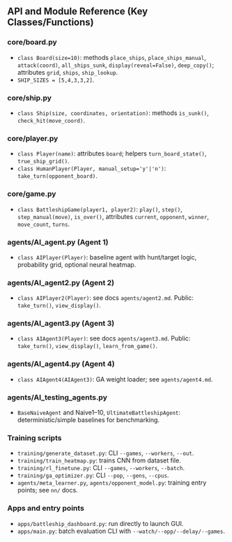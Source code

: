 ## API and Module Reference (Key Classes/Functions)

### core/board.py
- `class Board(size=10)`: methods `place_ships`, `place_ships_manual`, `attack(coord)`, `all_ships_sunk`, `display(reveal=False)`, `deep_copy()`; attributes `grid`, `ships`, `ship_lookup`.
- `SHIP_SIZES = [5,4,3,3,2]`.

### core/ship.py
- `class Ship(size, coordinates, orientation)`: methods `is_sunk()`, `check_hit(move_coord)`.

### core/player.py
- `class Player(name)`: attributes `board`; helpers `turn_board_state()`, `true_ship_grid()`.
- `class HumanPlayer(Player, manual_setup='y'|'n')`: `take_turn(opponent_board)`.

### core/game.py
- `class BattleshipGame(player1, player2)`: `play()`, `step()`, `step_manual(move)`, `is_over()`, attributes `current`, `opponent`, `winner`, `move_count`, `turns`.

### agents/AI_agent.py (Agent 1)
- `class AIPlayer(Player)`: baseline agent with hunt/target logic, probability grid, optional neural heatmap.

### agents/AI_agent2.py (Agent 2)
- `class AIPlayer2(Player)`: see docs `agents/agent2.md`. Public: `take_turn()`, `view_display()`.

### agents/AI_agent3.py (Agent 3)
- `class AIAgent3(Player)`: see docs `agents/agent3.md`. Public: `take_turn()`, `view_display()`, `learn_from_game()`.

### agents/AI_agent4.py (Agent 4)
- `class AIAgent4(AIAgent3)`: GA weight loader; see `agents/agent4.md`.

### agents/AI_testing_agents.py
- `BaseNaiveAgent` and Naive1–10, `UltimateBattleshipAgent`: deterministic/simple baselines for benchmarking.

### Training scripts
- `training/generate_dataset.py`: CLI `--games`, `--workers`, `--out`.
- `training/train_heatmap.py`: trains CNN from dataset file.
- `training/rl_finetune.py`: CLI `--games`, `--workers`, `--batch`.
- `training/ga_optimizer.py`: CLI `--pop`, `--gens`, `--cpus`.
- `agents/meta_learner.py`, `agents/opponent_model.py`: training entry points; see `nn/` docs.

### Apps and entry points
- `apps/battleship_dashboard.py`: run directly to launch GUI.
- `apps/main.py`: batch evaluation CLI with `--watch/--opp/--delay/--games`.
